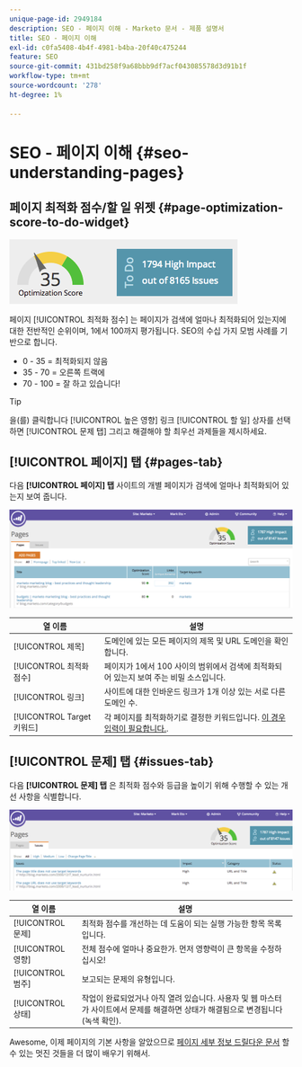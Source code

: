 ```yaml
---
unique-page-id: 2949184
description: SEO - 페이지 이해 - Marketo 문서 - 제품 설명서
title: SEO - 페이지 이해
exl-id: c0fa5408-4b4f-4981-b4ba-20f40c475244
feature: SEO
source-git-commit: 431bd258f9a68bbb9df7acf043085578d3d91b1f
workflow-type: tm+mt
source-wordcount: '278'
ht-degree: 1%

---
```


# SEO - 페이지 이해 {#seo-understanding-pages}

## 페이지 최적화 점수/할 일 위젯 {#page-optimization-score-to-do-widget}

![](assets/image2014-9-17-21-3a52-3a3.png)

페이지 [!UICONTROL 최적화 점수] 는 페이지가 검색에 얼마나 최적화되어 있는지에 대한 전반적인 순위이며, 1에서 100까지 평가됩니다. SEO의 수십 가지 모범 사례를 기반으로 합니다.

* 0 - 35 = 최적화되지 않음
* 35 - 70 = 오른쪽 트랙에
* 70 - 100 = 잘 하고 있습니다!

>[!TIP]
>
>을(를) 클릭합니다 [!UICONTROL 높은 영향] 링크 [!UICONTROL 할 일] 상자를 선택하면 [!UICONTROL 문제 탭] 그리고 해결해야 할 최우선 과제들을 제시하세요.

## [!UICONTROL 페이지] 탭 {#pages-tab}

다음 **[!UICONTROL 페이지] 탭** 사이트의 개별 페이지가 검색에 얼마나 최적화되어 있는지 보여 줍니다.

![](assets/image2014-9-17-21-3a52-3a41.png)

| 열 이름 | 설명 |
|---|---|
| [!UICONTROL 제목] | 도메인에 있는 모든 페이지의 제목 및 URL 도메인을 확인합니다. |
| [!UICONTROL 최적화 점수] | 페이지가 1에서 100 사이의 범위에서 검색에 최적화되어 있는지 보여 주는 비밀 소스입니다. |
| [!UICONTROL 링크] | 사이트에 대한 인바운드 링크가 1개 이상 있는 서로 다른 도메인 수. |
| [!UICONTROL Target 키워드] | 각 페이지를 최적화하기로 결정한 키워드입니다. [이 경우 입력이 필요합니다.](/help/marketo/product-docs/additional-apps/seo/pages/seo-using-the-page-detail-drill-down.md). |

## [!UICONTROL 문제] 탭 {#issues-tab}

다음 **[!UICONTROL 문제] 탭** 은 최적화 점수와 등급을 높이기 위해 수행할 수 있는 개선 사항을 식별합니다.

![](assets/image2014-9-17-21-3a53-3a15.png)

| 열 이름 | 설명 |
|---|---|
| [!UICONTROL 문제] | 최적화 점수를 개선하는 데 도움이 되는 실행 가능한 항목 목록입니다. |
| [!UICONTROL 영향] | 전체 점수에 얼마나 중요한가. 먼저 영향력이 큰 항목을 수정하십시오! |
| [!UICONTROL 범주] | 보고되는 문제의 유형입니다. |
| [!UICONTROL 상태] | 작업이 완료되었거나 아직 열려 있습니다. 사용자 및 웹 마스터가 사이트에서 문제를 해결하면 상태가 해결됨으로 변경됩니다(녹색 확인). |

Awesome, 이제 페이지의 기본 사항을 알았으므로 [페이지 세부 정보 드릴다운 문서](/help/marketo/product-docs/additional-apps/seo/pages/seo-using-the-page-detail-drill-down.md) 할 수 있는 멋진 것들을 더 많이 배우기 위해서.

